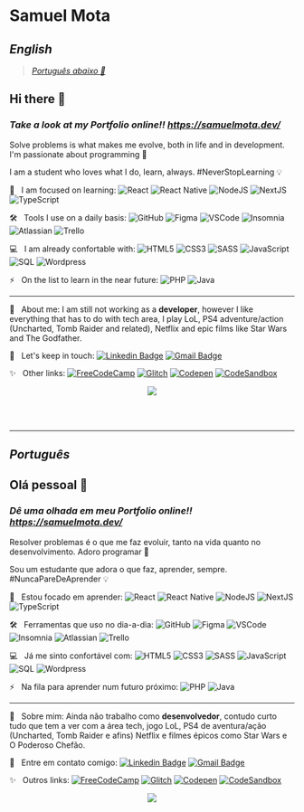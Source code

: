 # Samuel Mota

## *English*
> [*Português abaixo 🔽*](#português)
 
## Hi there 👋

### ***Take a look at my Portfolio online!! https://samuelmota.dev/***

Solve problems is what makes me evolve, both in life and in development. I'm passionate about programming 💛

I am a student who loves what I do, learn, always. #NeverStopLearning 💡

🌱 &nbsp; I am focused on learning:
![React](https://img.shields.io/badge/-React-61DAFB?style=flat&logo=react&logoColor=000)
![React Native](https://img.shields.io/badge/-React--Native-0088CC?style=flat&logo=react&logoColor=fff)
![NodeJS](https://img.shields.io/badge/-NodeJS-339933?style=flat&logo=node-dot-js&logoColor=fff)
![NextJS](https://img.shields.io/badge/-NextJS-000000?style=flat&logo=next-dot-js&logoColor=fff)
![TypeScript](https://img.shields.io/badge/-Typescript-3178C6?style=flat&logo=typescript&logoColor=fff)

🛠️ &nbsp; Tools I use on a daily basis:
![GitHub](https://img.shields.io/badge/-GitHub-181717?style=flat&logo=GitHub&logoColor=fff)
![Figma](https://img.shields.io/badge/-Figma-F24E1E?style=flat&logo=Figma&logoColor=fff)
![VSCode](https://img.shields.io/badge/-VSCode-007acc?style=flat&logo=visual-studio-code&logoColor=fff)
![Insomnia](https://img.shields.io/badge/-Insomnia-5840be?style=flat&logo=insomnia&logoColor=fff)
![Atlassian](https://img.shields.io/badge/-Atlassian-0052CC?style=flat&logo=atlassian&logoColor=fff)
![Trello](https://img.shields.io/badge/-Trello-0079BF?style=flat&logo=trello&logoColor=fff)

💻 &nbsp; I am already confortable with:
![HTML5](https://img.shields.io/badge/-HTML5-E34F26?style=flat&logo=html5&logoColor=fff)
![CSS3](https://img.shields.io/badge/-CSS3-1572B6?style=flat&logo=css3&logoColor=fff)
![SASS](https://img.shields.io/badge/-Sass-CC6699?style=flat&logo=sass&logoColor=fff)
![JavaScript](https://img.shields.io/badge/-JavaScript-F7DF1E?style=flat&logo=javascript&logoColor=000)
![SQL](https://img.shields.io/badge/-SQL-4479A1?style=flat&logo=mysql&logoColor=fff)
![Wordpress](https://img.shields.io/badge/-Wordpress-21759B?style=flat&logo=wordpress&logoColor=fff)

⚡ &nbsp; On the list to learn in the near future:
![PHP](https://img.shields.io/badge/-PHP-777BB4?style=flat&logo=php&logoColor=fff)
![Java](https://img.shields.io/badge/-Java-007396?style=flat&logo=java&logoColor=fff)

---

🚀 &nbsp; About me: I am still not working as a **developer**, however I like everything that has to do with tech area, I play LoL, PS4 adventure/action (Uncharted, Tomb Raider and related), Netflix and epic films like Star Wars and The Godfather.

📧 &nbsp; Let's keep in touch: 
[![Linkedin Badge](https://img.shields.io/badge/-Samuel--Mota-blue?style=flat-square&logo=Linkedin&logoColor=white&link=https://www.linkedin.com/in/samuel-mota/)](https://www.linkedin.com/in/samuel-mota/) 
[![Gmail Badge](https://img.shields.io/badge/-smagnun@gmail.com-c14438?style=flat-square&logo=Gmail&logoColor=white&link=mailto:smagnun@gmail.com)](mailto:smagnun@gmail.com)

✨ &nbsp; Other links: 
[![FreeCodeCamp](https://img.shields.io/badge/-FreeCodeCamp-000?style=flat&logo=freecodecamp&logoColor=fff&https://www.freecodecamp.org/samuelmota)](https://www.freecodecamp.org/samuelmota)
[![Glitch](https://img.shields.io/badge/-Glitch-000?style=flat&logo=glitch&logoColor=fff&https://glitch.com/@samuel-mota)](https://glitch.com/@samuel-mota)
[![Codepen](https://img.shields.io/badge/-Codepen-black?style=flat&logo=codepen&logoColor=fff&link=https://codepen.io/samuel-mota)](https://codepen.io/samuel-mota)
[![CodeSandbox](https://img.shields.io/badge/-CodeSandBox-000?style=flat&logo=codesandbox&logoColor=fff&link=https://codesandbox.io/u/samuel-mota)](https://codesandbox.io/u/samuel-mota)

<!--![My Stats](https://github-readme-stats.vercel.app/api/top-langs?username=samuel-mota&show_icons=true&langs_count=8&theme=dracula&locale=en&layout=compact)-->
<p align="center">
  <img src="https://github-readme-stats.vercel.app/api/top-langs?username=samuel-mota&show_icons=true&langs_count=10&theme=dracula&locale=en&layout=compact">
</p>

<br>
<br>

---

## *Português*

## Olá pessoal 👋

### ***Dê uma olhada em meu Portfolio online!! https://samuelmota.dev/***

Resolver problemas é o que me faz evoluir, tanto na vida quanto no desenvolvimento. Adoro programar 💛

Sou um estudante que adora o que faz, aprender, sempre. #NuncaPareDeAprender 💡
 
🌱 &nbsp; Estou focado em aprender:
![React](https://img.shields.io/badge/-React-61DAFB?style=flat&logo=react&logoColor=000)
![React Native](https://img.shields.io/badge/-React--Native-0088CC?style=flat&logo=react&logoColor=fff)
![NodeJS](https://img.shields.io/badge/-NodeJS-339933?style=flat&logo=node-dot-js&logoColor=fff)
![NextJS](https://img.shields.io/badge/-NextJS-000000?style=flat&logo=next-dot-js&logoColor=fff)
![TypeScript](https://img.shields.io/badge/-Typescript-3178C6?style=flat&logo=typescript&logoColor=fff)

🛠️ &nbsp; Ferramentas que uso no dia-a-dia:
![GitHub](https://img.shields.io/badge/-GitHub-181717?style=flat&logo=GitHub&logoColor=fff)
![Figma](https://img.shields.io/badge/-Figma-F24E1E?style=flat&logo=Figma&logoColor=fff)
![VSCode](https://img.shields.io/badge/-VSCode-007acc?style=flat&logo=visual-studio-code&logoColor=fff)
![Insomnia](https://img.shields.io/badge/-Insomnia-5840be?style=flat&logo=insomnia&logoColor=fff)
![Atlassian](https://img.shields.io/badge/-Atlassian-0052CC?style=flat&logo=atlassian&logoColor=fff)
![Trello](https://img.shields.io/badge/-Trello-0079BF?style=flat&logo=trello&logoColor=fff)

💻 &nbsp; Já me sinto confortável com:
![HTML5](https://img.shields.io/badge/-HTML5-E34F26?style=flat&logo=html5&logoColor=fff)
![CSS3](https://img.shields.io/badge/-CSS3-1572B6?style=flat&logo=css3&logoColor=fff)
![SASS](https://img.shields.io/badge/-Sass-CC6699?style=flat&logo=sass&logoColor=fff)
![JavaScript](https://img.shields.io/badge/-JavaScript-F7DF1E?style=flat&logo=javascript&logoColor=000)
![SQL](https://img.shields.io/badge/-SQL-4479A1?style=flat&logo=mysql&logoColor=fff)
![Wordpress](https://img.shields.io/badge/-Wordpress-21759B?style=flat&logo=wordpress&logoColor=fff)

⚡ &nbsp; Na fila para aprender num futuro próximo:
![PHP](https://img.shields.io/badge/-PHP-777BB4?style=flat&logo=php&logoColor=fff)
![Java](https://img.shields.io/badge/-Java-007396?style=flat&logo=java&logoColor=fff)

---
 
🚀 &nbsp; Sobre mim: Ainda não trabalho como **desenvolvedor**, contudo curto tudo que tem a ver com a área tech, jogo LoL, PS4 de aventura/ação (Uncharted, Tomb Raider e afins) Netflix e filmes épicos como Star Wars e O Poderoso Chefão.
 
📧 &nbsp; Entre em contato comigo: 
[![Linkedin Badge](https://img.shields.io/badge/-Samuel--Mota-blue?style=flat-square&logo=Linkedin&logoColor=white&link=https://www.linkedin.com/in/samuel-mota/)](https://www.linkedin.com/in/samuel-mota/) 
[![Gmail Badge](https://img.shields.io/badge/-smagnun@gmail.com-c14438?style=flat-square&logo=Gmail&logoColor=white&link=mailto:smagnun@gmail.com)](mailto:smagnun@gmail.com)

✨ &nbsp; Outros links: 
[![FreeCodeCamp](https://img.shields.io/badge/-FreeCodeCamp-000?style=flat&logo=freecodecamp&logoColor=fff&https://www.freecodecamp.org/samuelmota)](https://www.freecodecamp.org/samuelmota)
[![Glitch](https://img.shields.io/badge/-Glitch-000?style=flat&logo=glitch&logoColor=fff&https://glitch.com/@samuel-mota)](https://glitch.com/@samuel-mota)
[![Codepen](https://img.shields.io/badge/-Codepen-black?style=flat&logo=codepen&logoColor=fff&link=https://codepen.io/samuel-mota)](https://codepen.io/samuel-mota)
[![CodeSandbox](https://img.shields.io/badge/-CodeSandBox-000?style=flat&logo=codesandbox&logoColor=fff&link=https://codesandbox.io/u/samuel-mota)](https://codesandbox.io/u/samuel-mota)

<p align="center">
  <img src="https://github-readme-stats.vercel.app/api/top-langs?username=samuel-mota&show_icons=true&langs_count=10&theme=dracula&locale=pt-br&layout=compact">
</p>

<!--
**samuel-mota/samuel-mota** is a ✨ _special_ ✨ repository because its `README.md` (this file) appears on your GitHub profile.

Here are some ideas to get you started:

- 🔭 I’m currently working on ...
- 🌱 I’m currently learning ...
- 👯 I’m looking to collaborate on ...
- 🤔 I’m looking for help with ...
- 💬 Ask me about ...
- 📫 How to reach me: ...
- 😄 Pronouns: ...
- ⚡ Fun fact: ...
-->
